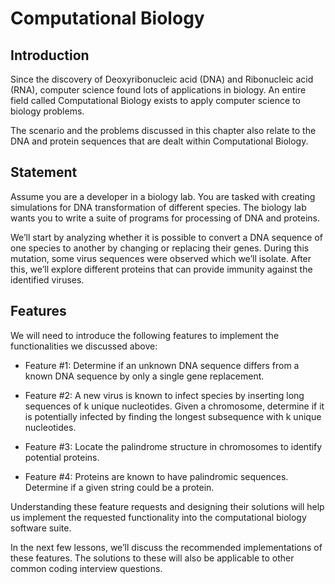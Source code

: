 # Computational Biology
## Introduction #
Since the discovery of Deoxyribonucleic acid (DNA) and Ribonucleic acid (RNA), computer science found lots of applications in biology. An entire field called Computational Biology exists to apply computer science to biology problems.

The scenario and the problems discussed in this chapter also relate to the DNA and protein sequences that are dealt within Computational Biology.

## Statement #
Assume you are a developer in a biology lab. You are tasked with creating simulations for DNA transformation of different species. The biology lab wants you to write a suite of programs for processing of DNA and proteins.

We’ll start by analyzing whether it is possible to convert a DNA sequence of one species to another by changing or replacing their genes. During this mutation, some virus sequences were observed which we’ll isolate. After this, we’ll explore different proteins that can provide immunity against the identified viruses.

## Features #
We will need to introduce the following features to implement the functionalities we discussed above:

- Feature #1: Determine if an unknown DNA sequence differs from a known DNA sequence by only a single gene replacement.

- Feature #2: A new virus is known to infect species by inserting long sequences of k unique nucleotides. Given a chromosome, determine if it is potentially infected by finding the longest subsequence with k unique nucleotides.

- Feature #3: Locate the palindrome structure in chromosomes to identify potential proteins.

- Feature #4: Proteins are known to have palindromic sequences. Determine if a given string could be a protein.

Understanding these feature requests and designing their solutions will help us implement the requested functionality into the computational biology software suite.

In the next few lessons, we’ll discuss the recommended implementations of these features. The solutions to these will also be applicable to other common coding interview questions.
